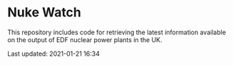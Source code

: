 # Nuke Watch

This repository includes code for retrieving the latest information available on the output of EDF nuclear power plants in the UK.

Last updated: 2021-01-21 16:34